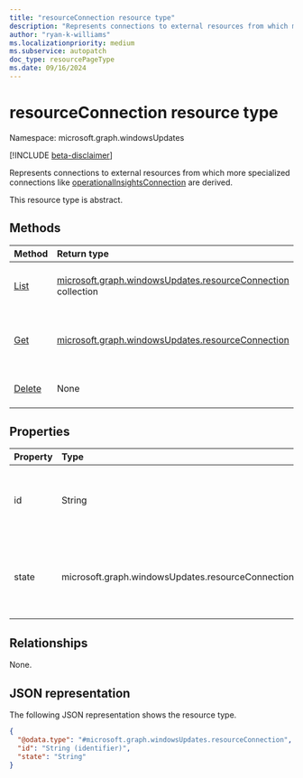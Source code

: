```yaml
---
title: "resourceConnection resource type"
description: "Represents connections to external resources from which more specialized connections are derived."
author: "ryan-k-williams"
ms.localizationpriority: medium
ms.subservice: autopatch
doc_type: resourcePageType
ms.date: 09/16/2024
---
```


# resourceConnection resource type

Namespace: microsoft.graph.windowsUpdates

[!INCLUDE [beta-disclaimer](../../includes/beta-disclaimer.md)]

Represents connections to external resources from which more specialized connections like [operationalInsightsConnection](../resources/windowsupdates-operationalinsightsconnection.md) are derived.

This resource type is abstract.

## Methods
|Method|Return type|Description|
|:---|:---|:---|
|[List](../api/adminwindowsupdates-list-resourceconnections.md)|[microsoft.graph.windowsUpdates.resourceConnection](../resources/windowsupdates-resourceconnection.md) collection|Get a list of the [resourceConnection](../resources/windowsupdates-resourceconnection.md) objects and their properties.|
|[Get](../api/windowsupdates-resourceconnection-get.md)|[microsoft.graph.windowsUpdates.resourceConnection](../resources/windowsupdates-resourceconnection.md)|Read the properties and relationships of a [resourceConnection](../resources/windowsupdates-resourceconnection.md) object.|
|[Delete](../api/windowsupdates-resourceconnection-delete.md)|None|Delete a [resourceConnection](../resources/windowsupdates-resourceconnection.md) object.|

## Properties
|Property|Type|Description|
|:---|:---|:---|
|id|String|An identifier for the resource connection. Key. Not nullable. Read-only. Returned by default.|
|state|microsoft.graph.windowsUpdates.resourceConnectionState|The state of the connection. The possible values are: `connected`, `notAuthorized`, `notFound`, `unknownFutureValue`.|

## Relationships
None.

## JSON representation
The following JSON representation shows the resource type.
<!-- {
  "blockType": "resource",
  "keyProperty": "id",
  "@odata.type": "microsoft.graph.windowsUpdates.resourceConnection",
  "baseType": "microsoft.graph.entity",
  "openType": false
}
-->
``` json
{
  "@odata.type": "#microsoft.graph.windowsUpdates.resourceConnection",
  "id": "String (identifier)",
  "state": "String"
}
```

